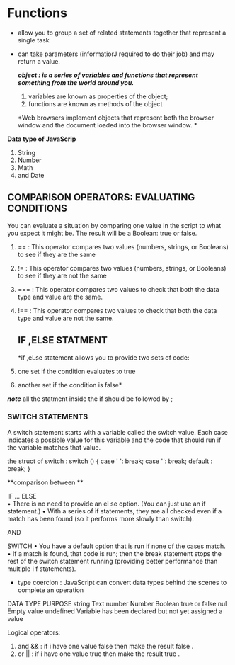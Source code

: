 # Functions

* allow you to group a set of related
statements together that represent a single task

* can take parameters (informatiorJ required
to do their job) and may return a value.

  ***object  : is a series of variables and functions that
represent something from the world around you.***
  
  1.  variables are known as properties of the
     object;
  2.  functions are known as methods of the object
   
    *Web browsers implement objects that represent both
the browser window and the document loaded into the
browser window. *


**Data type of JavaScrip**
1. String
2. Number
3.  Math
4.   and Date


## COMPARISON OPERATORS: EVALUATING CONDITIONS

You can evaluate a situation by comparing one value in the script to what you expect it might be. The result will be a Boolean: true or false.

1. == : This operator compares two values (numbers, strings, or Booleans) to see if they are the same

2. !=  : This operator compares two values (numbers, strings, or Booleans) to see if they are not the same
   

3. === : This operator compares two values to check that both the data type and value are the same.

4. !== : This operator compares two values to check that both the data type and value are not  the same.
   


   ## IF ,ELSE STATMENT 

   *if ,eLse statement allows you to provide two sets of code:
1. one set if the condition
evaluates to true
2. another set if the condition is
false*

***note***
all the statment inside the if should be followed by  ;





### SWITCH STATEMENTS

A switch statement starts with a variable called the switch value.
Each case indicates a possible value for this variable and the code that should run if the
variable matches that value. 

the struct of switch :
switch () {
case ' ':
break;
case '':
break;
default :
break;
}


**comparison between **

IF ... ELSE                                                                 
• There is no need to provide an el se
option. (You can just use an if
statement.)
• With a series of if statements, they are
all checked even if a match has been found
(so it performs more slowly than switch).

AND 

SWITCH
• You have a default option that is run if
none of the cases match.
• If a match is found, that code is run; then
the break statement stops the rest of
the switch statement running (providing
better performance than multiple i f
statements). 


* type coercion : JavaScript can convert data
types behind the scenes to
complete an operation

  

DATA TYPE    PURPOSE
string       Text
number       Number
Boolean      true or false
nul          Empty value
undefined     Variable has been declared but not yet assigned a value


Logical operators:

1. and && : if i have one value  false then make the result  false .
2. or ||  :  if i have one value  true then make the result  true .
 


